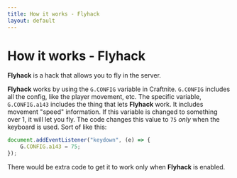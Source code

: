 ```yaml
---
title: How it works - Flyhack
layout: default
---
```

# How it works - Flyhack
**Flyhack** is a hack that allows you to fly in the server.

**Flyhack** works by using the `G.CONFIG` variable in Craftnite. `G.CONFIG` includes all the config, like the player movement, etc. The specific variable, `G.CONFIG.a143` includes the thing that lets **Flyhack** work. It includes movement "speed" information. If this variable is changed to something over 1, it will let you fly. The code changes this value to `75` *only* when the keyboard is used. Sort of like this:
```javascript
document.addEventListener("keydown", (e) => {
    G.CONFIG.a143 = 75;
});
```
There would be extra code to get it to work only when **Flyhack** is enabled.